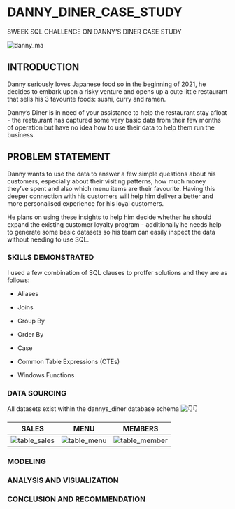 # DANNY_DINER_CASE_STUDY
8WEEK SQL CHALLENGE ON DANNY'S DINER CASE STUDY

![danny_ma](https://user-images.githubusercontent.com/124166777/234722807-6bb3cd42-0af0-4bc1-a36a-ed8f7784689f.png)

## INTRODUCTION
Danny seriously loves Japanese food so in the beginning of 2021, he decides to embark upon a risky venture and opens up a cute little restaurant that sells his 3 favourite foods: sushi, curry and ramen.

Danny’s Diner is in need of your assistance to help the restaurant stay afloat - the restaurant has captured some very basic data from their few months of operation but have no idea how to use their data to help them run the business.

## PROBLEM STATEMENT
Danny wants to use the data to answer a few simple questions about his customers, especially about their visiting patterns, how much money they’ve spent and also which menu items are their favourite. Having this deeper connection with his customers will help him deliver a better and more personalised experience for his loyal customers.

He plans on using these insights to help him decide whether he should expand the existing customer loyalty program - additionally he needs help to generate some basic datasets so his team can easily inspect the data without needing to use SQL.

### SKILLS DEMONSTRATED
I used a few combination of SQL clauses to proffer solutions and they are as follows:
+ Aliases
* Joins
- Group By
+ Order By
* Case
- Common Table Expressions (CTEs)
+ Windows Functions

### DATA SOURCING
All datasets exist within the dannys_diner database schema ![:point_down:](https://8weeksqlchallenge.com/case-study-1/):point_down:

  SALES   | MENU   | MEMBERS
  :---: | :---: | :---:
![table_sales](https://user-images.githubusercontent.com/124166777/234735597-ed0ff9b6-2b90-4e70-9277-c3c648cb98af.png) | ![table_menu](https://user-images.githubusercontent.com/124166777/234799911-febef77f-98a7-4ff2-a396-1250609ca005.png) | ![table_member](https://user-images.githubusercontent.com/124166777/234800019-1ac4c6c2-2ac4-4eb0-8430-0201d3ee33f3.png)




### MODELING
### ANALYSIS AND VISUALIZATION
### CONCLUSION AND RECOMMENDATION
